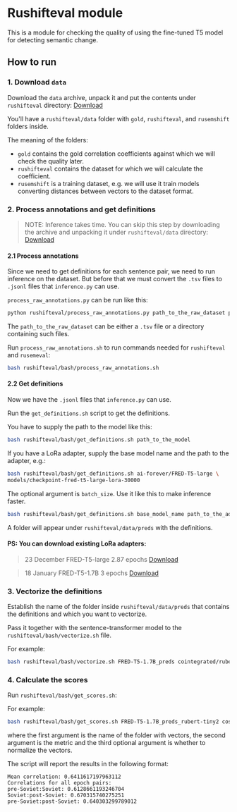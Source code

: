 # Rushifteval module

This is a module for checking the quality of using the fine-tuned T5 model for
detecting semantic change.

## How to run

### 1. Download `data`

Download the `data` archive, unpack it and put the contents under `rushifteval` directory:
[Download](https://github.com/tatarinovst2/work-definition-modeling/issues/21)

You'll have a `rushifteval/data` folder with `gold`, `rushifteval`, and `rusemshift` folders
inside.

The meaning of the folders:

- `gold` contains the gold correlation coefficients against which we will check the quality later.
- `rushifteval` contains the dataset for which we will calculate the coefficient.
- `rusemshift` is a training dataset, e.g. we will use it train models converting distances
between vectors to the dataset format.

### 2. Process annotations and get definitions

> NOTE: Inference takes time.
> You can skip this step by downloading the archive and
> unpacking it under `rushifteval/data` directory:
> [Download](https://github.com/tatarinovst2/work-definition-modeling/issues/23)

#### 2.1 Process annotations

Since we need to get definitions for each sentence pair, we need to run inference on the dataset.
But before that we must convert the `.tsv` files to `.jsonl` files that `inference.py` can use.

`process_raw_annotations.py` can be run like this:

```bash
python rushifteval/process_raw_annotations.py path_to_the_raw_dataset path_to_the_new_dataset
```

The `path_to_the_raw_dataset` can be either a `.tsv` file or a directory containing such files.

Run `process_raw_annotations.sh` to run commands needed for `rushifteval` and `rusemeval`:

```bash
bash rushifteval/bash/process_raw_annotations.sh
```

#### 2.2 Get definitions

Now we have the `.jsonl` files that `inference.py` can use.

Run the `get_definitions.sh` script to get the definitions.

You have to supply the path to the model like this:

```bash
bash rushifteval/bash/get_definitions.sh path_to_the_model
```

If you have a LoRa adapter, supply the base model name and the path to the adapter, e.g.:

```bash
bash rushifteval/bash/get_definitions.sh ai-forever/FRED-T5-large \
models/checkpoint-fred-t5-large-lora-30000
```

The optional argument is `batch_size`. Use it like this to make inference faster.

```bash
bash rushifteval/bash/get_definitions.sh base_model_name path_to_the_adapter --batch_size 16
```

A folder will appear under `rushifteval/data/preds` with the definitions.

#### PS: You can download existing LoRa adapters:

> 23 December FRED-T5-large 2.87 epochs
> [Download](https://github.com/tatarinovst2/work-definition-modeling/issues/15)

> 18 January FRED-T5-1.7B 3 epochs
> [Download](https://github.com/tatarinovst2/work-definition-modeling/issues/22)

### 3. Vectorize the definitions

Establish the name of the folder inside `rushifteval/data/preds` that contains the definitions
and which you want to vectorize.

Pass it together with the sentence-transformer model to the `rushifteval/bash/vectorize.sh` file.

For example:

```bash
bash rushifteval/bash/vectorize.sh FRED-T5-1.7B_preds cointegrated/rubert-tiny2
```

### 4. Calculate the scores

Run `rushifteval/bash/get_scores.sh`:

For example:

```bash
bash rushifteval/bash/get_scores.sh FRED-T5-1.7B_preds_rubert-tiny2 cosine --normalize
```

where the first argument is the name of the folder with vectors, the second
argument is the metric and the third optional argument is whether to
normalize the vectors.

The script will report the results in the following format:

```text
Mean correlation: 0.6411617197963112
Correlations for all epoch pairs:
pre-Soviet:Soviet: 0.6128661193246704
Soviet:post-Soviet: 0.670315740275251
pre-Soviet:post-Soviet: 0.640303299789012
```
